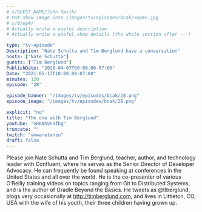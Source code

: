 ```yaml
---
# s/GUEST_NAME/John Smith/
# Put show image into /images/tv/episodes/bcak/<ep#>.jpg
# s/0/ep#/
# Actually write a useful description
# Actually write a useful show details (the whole section after ---)

type: "tv-episode"
Description: "Nate Schutta and Tim Berglund have a conversation"
hosts: ["Nate Schutta"]
guests: ["Tim Berglund"]
PublishDate: "2020-04-07T00:00:00-07:00"
Date: "2021-05-17T10:00:00-07:00"
minutes: 120
episode: "28"

episode_banner: "/images/tv/episodes/bcak/28.png"
episode_image: "/images/tv/episodes/bcak/28.png"

explicit: "no"
title: "The one with Tim Berglund"
youtube: "GRRNhVn9fbg"
truncate: ""
twitch: "vmwaretanzu"
draft: false
---
```


Please join Nate Schutta and Tim Berglund, teacher, author, and technology leader with Confluent, where he serves as the Senior Director of Developer Advocacy. He can frequently be found speaking at conferences in the United States and all over the world. He is the co-presenter of various O’Reilly training videos on topics ranging from Git to Distributed Systems, and is the author of Gradle Beyond the Basics. He tweets as @tlberglund, blogs very occasionally at http://timberglund.com, and lives in Littleton, CO, USA with the wife of his youth, their three children having grown up.
